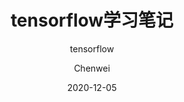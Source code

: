 ---
layout:     post
title:      tensorflow学习笔记
subtitle:   tensorflow
date:       2020-12-05
author:     Chenwei
header-img: img/tensorflow.jpg
catalog: true
tags:
    - 学习笔记
    - python

---